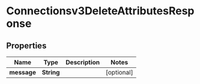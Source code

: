 

# Connectionsv3DeleteAttributesResponse


## Properties

| Name | Type | Description | Notes |
|------------ | ------------- | ------------- | -------------|
|**message** | **String** |  |  [optional] |



